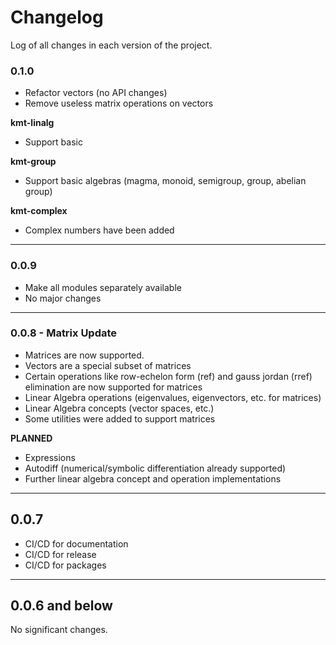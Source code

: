 # Changelog

Log of all changes in each version of the project.

### 0.1.0

- Refactor vectors (no API changes)
- Remove useless matrix operations on vectors

**kmt-linalg**

- Support basic

**kmt-group**

- Support basic algebras (magma, monoid, semigroup, group, abelian group)

**kmt-complex**

- Complex numbers have been added

---

### 0.0.9 

- Make all modules separately available
- No major changes

---

### 0.0.8 - Matrix Update
 
- Matrices are now supported. 
- Vectors are a special subset of matrices
- Certain operations like row-echelon form (ref) and gauss jordan (rref) elimination are now supported for matrices
- Linear Algebra operations (eigenvalues, eigenvectors, etc. for matrices) 
- Linear Algebra concepts (vector spaces, etc.)
- Some utilities were added to support matrices

**PLANNED**

- Expressions 
- Autodiff (numerical/symbolic differentiation already supported)
- Further linear algebra concept and operation implementations

---

## 0.0.7
- CI/CD for documentation
- CI/CD for release
- CI/CD for packages

--- 

## 0.0.6 and below

No significant changes.